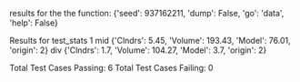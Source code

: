 
results for the the function:
{'seed': 937162211, 'dump': False, 'go': 'data', 'help': False}

Results for test_stats 
1 mid {'Clndrs': 5.45, 'Volume': 193.43, 'Model': 76.01, 'origin': 2}
 div {'Clndrs': 1.7, 'Volume': 104.27, 'Model': 3.7, 'origin': 2}

Total Test Cases Passing: 6
Total Test Cases Failing: 0

